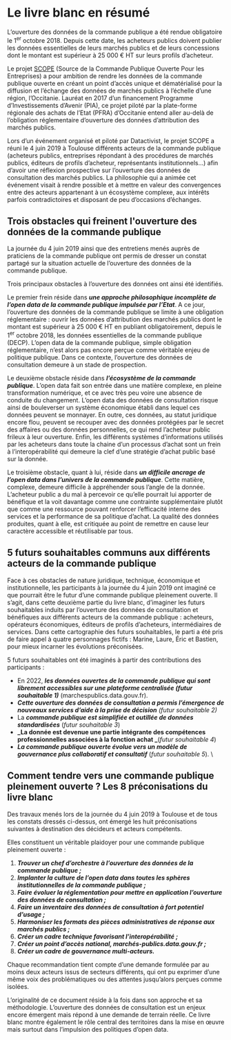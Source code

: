 # Le livre blanc en résumé

L’ouverture des données de la commande publique a été rendue obligatoire le 1<sup>er</sup> octobre 2018. Depuis cette date, les acheteurs publics doivent publier les données essentielles de leurs marchés publics et de leurs concessions dont le montant est supérieur à 25 000 € HT sur leurs profils d’acheteur. 

Le projet [SCOPE](http://scope-occitanie.mystrikingly.com/) (Source de la Commande Publique Ouverte Pour les Entreprises) a pour ambition de rendre les données de la commande publique ouverte en créant un point d’accès unique et dématérialisé pour la diffusion et l’échange des données de marchés publics à l’échelle d’une région, l’Occitanie. Lauréat en 2017 d’un financement Programme d’Investissements d’Avenir (PIA), ce projet piloté par la plate-forme régionale des achats de l’Etat (PFRA) d’Occitanie entend aller au-delà de l’obligation réglementaire d’ouverture des données d’attribution des marchés publics. 

Lors d’un événement organisé et piloté par Datactivist, le projet SCOPE a réuni le 4 juin 2019 à Toulouse différents acteurs de la commande publique (acheteurs publics, entreprises répondant à des procédures de marchés publics, éditeurs de profils d’acheteur, représentants institutionnels…) afin d’avoir une réflexion prospective sur l’ouverture des données de consultation des marchés publics. La philosophie qui a animée cet événement visait à rendre possible et à mettre en valeur des convergences entre des acteurs appartenant à un écosystème complexe, aux intérêts parfois contradictoires et disposant de peu d’occasions d’échanges.

## Trois obstacles qui freinent l'ouverture des données de la commande publique
La journée du 4 juin 2019 ainsi que des entretiens menés auprès de praticiens de la commande publique ont permis de dresser un constat partagé sur la situation actuelle de l’ouverture des données de la commande publique. 

Trois principaux obstacles à l’ouverture des données ont ainsi été identifiés.

Le premier frein réside dans **_une approche philosophique incomplète de l’open data de la commande publique impulsée par l’Etat_**. A ce jour, l’ouverture des données de la commande publique se limite à une obligation réglementaire : ouvrir les données d’attribution des marchés publics dont le montant est supérieur à 25 000 € HT en publiant obligatoirement, depuis le 1<sup>er</sup> octobre 2018, les données essentielles de la commande publique (DECP). L’open data de la commande publique, simple obligation réglementaire, n’est alors pas encore perçue comme véritable enjeu de politique publique. Dans ce contexte, l’ouverture des données de consultation demeure à un stade de prospection.

Le deuxième obstacle réside dans **_l’écosystème de la commande publique_**. L’open data fait son entrée dans une matière complexe, en pleine transformation numérique, et ce avec très peu voire une absence de conduite du changement. L’open data des données de consultation risque ainsi de bouleverser un système économique établi dans lequel ces données peuvent se monnayer. En outre, ces données, au statut juridique encore flou, peuvent se recouper avec des données protégées par le secret des affaires ou des données personnelles, ce qui rend l’acheteur public frileux à leur ouverture. Enfin, les différents systèmes d’informations utilisés par les acheteurs dans toute la chaine d’un processus d’achat sont un frein à l’interopérabilité qui demeure la clef d’une stratégie d’achat public basé sur la donnée.

Le troisième obstacle, quant à lui, réside dans **_un difficile ancrage de l’open data dans l’univers de la commande publique_**. Cette matière, complexe, demeure difficile à appréhender sous l’angle de la donnée. L’acheteur public a du mal à percevoir ce qu’elle pourrait lui apporter de bénéfique et la voit davantage comme une contrainte supplémentaire plutôt que comme une ressource pouvant renforcer l’efficacité interne des services et la performance de sa politique d’achat. La qualité des données produites, quant à elle, est critiquée au point de remettre en cause leur caractère accessible et réutilisable par tous.

## 5 futurs souhaitables communs aux différents acteurs de la commande publique

Face à ces obstacles de nature juridique, technique, économique et institutionnelle, les participants à la journée du 4 juin 2019 ont imaginé ce que pourrait être le futur d’une commande publique pleinement ouverte. Il s’agit, dans cette deuxième partie du livre blanc, d’imaginer les futurs souhaitables induits par l’ouverture des données de consultation et bénéfiques aux différents acteurs de la commande publique : acheteurs, opérateurs économiques, éditeurs de profils d’acheteurs, intermédiaires de services. Dans cette cartographie des futurs souhaitables, le parti a été pris de faire appel à quatre personnages fictifs : Marine, Laure, Éric et Bastien, pour mieux incarner les évolutions préconisées.

5 futurs souhaitables ont été imaginés à partir des contributions des participants : 
*   En 2022, **_les données ouvertes de la commande publique qui sont librement accessibles sur une plateforme centralisée (futur souhaitable 1)_** (marchespublics.data.gouv.fr). 
*   **_Cette ouverture des données de consultation a permis l’émergence de nouveaux services d’aide à la prise de décision_** _(futur souhaitable 2)_
*   La **_commande publique est simplifiée et outillée de données standardisées_** (_futur souhaitable 3_)
*   **_La donnée est devenue une partie intégrante des compétences professionnelles associées à la fonction achat _**(_futur souhaitable 4_)
*   **_La commande publique ouverte évolue vers un modèle de gouvernance plus collaboratif et consultatif_** (_futur souhaitable 5_). \

## Comment tendre vers une commande publique pleinement ouverte ? Les 8 préconisations du livre blanc

Des travaux menés lors de la journée du 4 juin 2019 à Toulouse et de tous les constats dressés ci-dessus, ont émergé les huit préconisations suivantes à destination des décideurs et acteurs compétents. 

Elles constituent un véritable plaidoyer pour une commande publique pleinement ouverte :

1. **_Trouver un chef d’orchestre à l’ouverture des données de la commande publique ;_**
2. **_Implanter la culture de l’open data dans toutes les sphères institutionnelles de la commande publique ;_**
3. **_Faire évoluer la réglementation pour mettre en application l’ouverture des données de consultation ;_**
4. **_Faire un inventaire des données de consultation à fort potentiel d’usage ;_**
5. **_Harmoniser les formats des pièces administratives de réponse aux marchés publics ;_**
6. **_Créer un cadre technique favorisant l’interopérabilité ;_**
7. **_Créer un point d’accès national, marchés-publics.data.gouv.fr ;_**
8. **_Créer un cadre de gouvernance multi-acteurs._**

Chaque recommandation tient compte d’une demande formulée par au moins deux acteurs issus de secteurs différents, qui ont pu exprimer d’une même voix des problématiques ou des attentes jusqu’alors perçues comme isolées. 

L’originalité de ce document réside à la fois dans son approche et sa méthodologie. L’ouverture des données de consultation est un enjeux encore émergent mais répond à une demande de terrain réelle. Ce livre blanc montre également le rôle central des territoires dans la mise en œuvre mais surtout dans l’impulsion des politiques d’open data.
